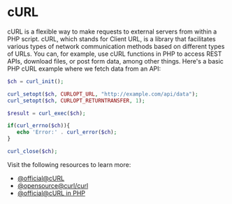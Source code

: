 # cURL

cURL is a flexible way to make requests to external servers from within a PHP script. cURL, which stands for Client URL, is a library that facilitates various types of network communication methods based on different types of URLs. You can, for example, use cURL functions in PHP to access REST APIs, download files, or post form data, among other things. Here's a basic PHP cURL example where we fetch data from an API:

```php
$ch = curl_init();

curl_setopt($ch, CURLOPT_URL, "http://example.com/api/data");
curl_setopt($ch, CURLOPT_RETURNTRANSFER, 1);

$result = curl_exec($ch);

if(curl_errno($ch)){
   echo 'Error:' . curl_error($ch);
}

curl_close($ch);
```

Visit the following resources to learn more:

- [@official@cURL](https://curl.se/)
- [@opensource@curl/curl](https://github.com/curl/curl)
- [@official@cURL in PHP](https://www.php.net/manual/en/book.curl.php)